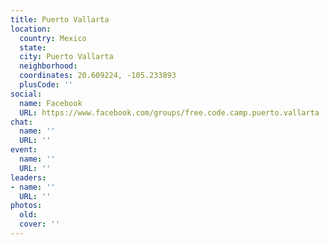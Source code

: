 ```yaml
---
title: Puerto Vallarta
location:
  country: Mexico
  state: 
  city: Puerto Vallarta
  neighborhood: 
  coordinates: 20.609224, -105.233893
  plusCode: ''
social:
  name: Facebook
  URL: https://www.facebook.com/groups/free.code.camp.puerto.vallarta
chat:
  name: ''
  URL: ''
event:
  name: ''
  URL: ''
leaders:
- name: ''
  URL: ''
photos:
  old: 
  cover: ''
---
```

